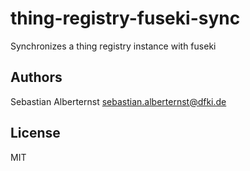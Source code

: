# thing-registry-fuseki-sync

Synchronizes a thing registry instance with fuseki

## Authors

Sebastian Alberternst <sebastian.alberternst@dfki.de>

## License

MIT 

